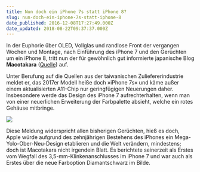 ```yaml
---
title: Nun doch ein iPhone 7s statt iPhone 8?
slug: nun-doch-ein-iphone-7s-statt-iphone-8
date_published: 2016-12-08T17:27:49.000Z
date_updated: 2018-08-22T09:37:37.000Z
---
```


In der Euphorie über OLED, Vollglas und randlose Front der vergangen Wochen und Montage, nach Einführung des iPhone 7 und den Gerüchten um ein iPhone 8, tritt nun der für gewöhnlich gut informierte japanische Blog **Macotakara** ([Quelle](http://www.macotakara.jp/blog/rumor/entry-31402.html)) auf. 

Unter Berufung auf die Quellen aus der taiwanischen Zuliefererindustrie meldet er, das 2017er Modell heiße doch »iPhone 7s« und käme außer einem aktualisierten A11-Chip nur geringfügigen Neuerungen daher. Insbesondere werde das Design des iPhone 7 aufrechterhalten, wenn man von einer neuerlichen Erweiterung der Farbpalette absieht, welche ein rotes Gehäuse mitbringe.

![](__GHOST_URL__/content/images/2016/12/Apple-iPhone-6-phones-1.jpg)

Diese Meldung widerspricht allen bisherigen Gerüchten, hieß es doch, Apple würde aufgrund des zehnjährigen Bestehens des iPhones ein Mega-Yolo-Ober-Neu-Design etablieren und die Welt verändern, mindestens; doch ist Macotakara nicht irgendein Blatt. Es berichtete seinerzeit als Erstes vom Wegfall des 3,5-mm-Klinkenanschlusses im iPhone 7 und war auch als Erstes über die neue Farboption Diamantschwarz im Bilde.

